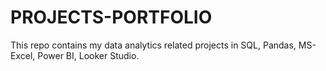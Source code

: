 # PROJECTS-PORTFOLIO
This repo contains my data analytics related projects in SQL, Pandas, MS-Excel, Power BI, Looker Studio.
